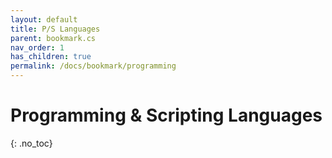 ```yaml
---
layout: default
title: P/S Languages
parent: bookmark.cs
nav_order: 1
has_children: true
permalink: /docs/bookmark/programming
---
```


# Programming & Scripting Languages
{: .no_toc}
